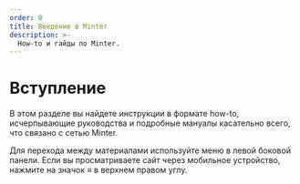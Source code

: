 ```yaml
---
order: 0
title: Введение в Minter
description: >-
  How-to и гайды по Minter.
---
```


# Вступление

В этом разделе вы найдете инструкции в формате how-to, исчерпывающие руководства и подробные мануалы касательно всего, что связано с сетью Minter.

Для перехода между материалами используйте меню в левой боковой панели. Если вы просматриваете сайт через мобильное устройство, нажмите на значок ≡ в верхнем правом углу.
